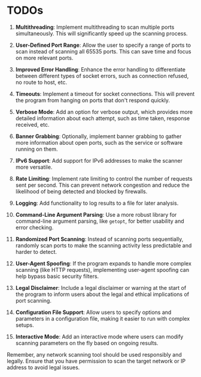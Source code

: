 # TODOs

1. **Multithreading**: Implement multithreading to scan multiple ports simultaneously. This will significantly speed up the scanning process.

2. **User-Defined Port Range**: Allow the user to specify a range of ports to scan instead of scanning all 65535 ports. This can save time and focus on more relevant ports.

3. **Improved Error Handling**: Enhance the error handling to differentiate between different types of socket errors, such as connection refused, no route to host, etc.

4. **Timeouts**: Implement a timeout for socket connections. This will prevent the program from hanging on ports that don't respond quickly.

5. **Verbose Mode**: Add an option for verbose output, which provides more detailed information about each attempt, such as time taken, response received, etc.

6. **Banner Grabbing**: Optionally, implement banner grabbing to gather more information about open ports, such as the service or software running on them.

7. **IPv6 Support**: Add support for IPv6 addresses to make the scanner more versatile.

8. **Rate Limiting**: Implement rate limiting to control the number of requests sent per second. This can prevent network congestion and reduce the likelihood of being detected and blocked by firewalls.

9. **Logging**: Add functionality to log results to a file for later analysis.

10. **Command-Line Argument Parsing**: Use a more robust library for command-line argument parsing, like `getopt`, for better usability and error checking.

11. **Randomized Port Scanning**: Instead of scanning ports sequentially, randomly scan ports to make the scanning activity less predictable and harder to detect.

12. **User-Agent Spoofing**: If the program expands to handle more complex scanning (like HTTP requests), implementing user-agent spoofing can help bypass basic security filters.

13. **Legal Disclaimer**: Include a legal disclaimer or warning at the start of the program to inform users about the legal and ethical implications of port scanning.

14. **Configuration File Support**: Allow users to specify options and parameters in a configuration file, making it easier to run with complex setups.

15. **Interactive Mode**: Add an interactive mode where users can modify scanning parameters on the fly based on ongoing results.

Remember, any network scanning tool should be used responsibly and legally. Ensure that you have permission to scan the target network or IP address to avoid legal issues.
